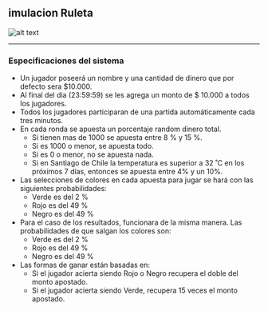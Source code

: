 imulacion Ruleta
---

![alt text](https://qph.ec.quoracdn.net/main-qimg-23b1989e39b7b3b69924d6b161247b69-c?convert_to_webp=true)

---
### Especificaciones del sistema

* Un jugador poseerá un nombre y una cantidad de dinero que por defecto sera $10.000.
* Al final del dia (23:59:59) se les agrega un monto de $ 10.000 a todos los jugadores.
* Todos los jugadores participaran de una partida automáticamente cada tres minutos.
* En cada ronda se apuesta un porcentaje random dinero total.
    * Si tienen mas de 1000 se apuesta entre 8 % y 15 %.
    * Si es 1000 o menor, se apuesta todo.
    * Si es 0 o menor, no se apuesta nada.
    * Si en Santiago de Chile la temperatura es superior a 32 ˚C en los próximos 7 días, entonces se apuesta entre 4% y un 10%.
* Las selecciones de colores en cada apuesta para jugar se hará con las siguientes probabilidades:
    * Verde es del 2 %
    * Rojo es del 49 %
    * Negro es del 49 %
* Para el caso de los resultados, funcionara de la misma manera. Las probabilidades de que salgan los colores son:
    * Verde es del 2 %
    * Rojo es del 49 %
    * Negro es del 49 %
* Las formas de ganar están basadas en:
    * Si el jugador acierta siendo Rojo o Negro recupera el doble del monto apostado.
    * Si el jugador acierta siendo Verde, recupera 15 veces el monto apostado.
